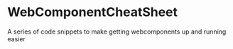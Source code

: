 # WebComponentCheatSheet
A series of code snippets to make getting webcomponents up and running easier
